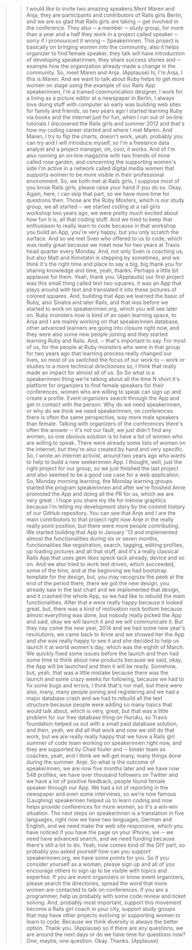 >> I would like to invite two amazing speakers.Ment Maren and Anja, they are participants and contributors of Rails girls Berlin, and we are so glad that Rails girls are taking ‑‑ get involved in the conference. They also ‑‑ a member ‑‑ study group, for more than a year and a half they work in a project called speaker ‑‑ sorry if I pronounced it wrong ‑‑ Speakerinnen. This project is basically on bringing women into the community, also it helps organizer to find female speaker, they talk will have introduction of developing speakerinnen, they share success stories and ‑‑ example how the organization already made a change in the community. So, meet Maren and Anja. (Applause) hi, I'm Anja, I this is Maren. And we want to talk about Ruby helps to get more women on stage using the example of our Rails App speakerinnen, I'm a trained communication designer, I work for a living as a picture editor at a newspaper in Berlin, I always love doing stuff with computer so early was building web sites for family and friends, so two years ago I started learning Ruby via books and the internet just for fun, when I run out of on‑line tutorials I discovered the Rails girls and summer 2012 and that's how my coding career started and where I met Maren. And
>> Maren, I try to flip the charts, doesn't work, yeah, probably you can try and I will introduce myself, so I'm a freelance data analyst and a project manager, oh, cool, it works. And of I'm also running an on‑line magazine with two friends of mine called rose garden, and concerning the supporting women's side I'm active in a network called digital media women that supports women to be more visible in their professional environment. So, we both met at Rails girls, I suppose most of you know Rails girls, please raise your hand if you do so. Okay. Again, here, I can skip that part, so we have more time for questions then. Those are the Ruby Mosters, which is our study group, we all started ‑‑ we started coding at a rail girls workshop two years ago, we were pretty much excited about how fun it is, all that coding stuff. And we tried to keep that enthusiasm to really learn to code because in that workshop you build an App, you're very happy, but you only scratch the surface. And so we met Sven who offered to us to code, which was really great because we meet now for two years at Travis head quarter every Monday. And, not only Sven is coaching us, but also Matt and Konstatin is stepping by sometimes, and we think it's the right time and place to say a big, big thank you for sharing knowledge and time, yeah, thanks. Perhaps a little bit applause for them. Yeah, thank you. (Applauds) our first project was this small thing called text two squares, it was an App that plays around with text and translated it into these pictures of colored squares. And, building that App we learned the basic of Ruby, also Sinatra and later Rails, and that was before we started to work on speakerinnen.org, which you will see later on. Ruby monsters now is kind of an open learning space, to Anja and I are mainly working on that speakerinnen database, other advanced learners are going into closure right now, and they were also some new people joining and they started learning Ruby and Rails. And, ‑‑ that's important to say. For most of us, for the people at Ruby monsters who were in that group for two years ago that learning process really changed our lives, so most of us switched the focus of our work to ‑‑ work or studies to a more technical directionses so, I think that really made an impact for almost all of us. So
>> So what is a speakerinnen thing we're talking about all the time N short it's platform for organizers to find female speakers for their conferences, women who are willing to speak can sign up and create a profile. Event organizers search through the App and get in contact with the person. Why do we need speakerinnen, or why do we think we need speakerinnen, on conferences there is often the same perspective, way more male speakers than female. Talking with organizers of the conferences there's often the answer ‑‑ it's not our fault, we just didn't find any women, so one obvious solution is to have a list of women who are willing to speak. There were already some lists of women on the internet, but they're also created by hand and very specific. So, I wrote an internet activist, around two years ago who wants to help to build a new seekerinnen App.  I thought, well, just the right project for our group, so we just finished the last project and also seemed to be a good use case for a web application. So, Monday morning learning, the Monday learning groups started the program speakerinnen and after we're finished Anne promoted the App and doing all the PR for us, which we are very great  .  I hope you share my life for inknow graphics because I'm telling my development story by the commit history of our GitHub repository. You can see that Anje and I are the main contributors to that project right now Anje in the really really point position, but there were more people contributing. We started building that App in January '13 and implemented almost the functionalities during six or seven months, functionalities like registration, search, tagging, editing profiles, up loading pictures and all that stuff, and it's a really classical Rails App that uses gem likes speck tack already, device and so on. And we also tried to work test driven, which succeeded, some of the time, and at the beginning we had bootstrap template for the design, but, you may recognize the peek at the end of the period there, there we got the new design, you already saw in the last chart and we implemented that design, and it crashed the whole App, so we had like to rebuild the main functionalities. After that e were really happy because it looked great, but, there was a kind of motivation rock bottom because almost everything was done, but nobody really picked the App and said, okay we will launch it and we will communicate it. But they nay come the new year, 2014 and we had some new year's resolutions, we came back to Anne and we showed her the App and she was really happy to see it and she decided to help us launch it at world women's day, which was the eighth of March. We quickly fixed some issues before the launch and then had some time to think about new products because we said, okay, the App will be launched and then it will be ready. Somehow, but, yeah, that was a little mistake because there was the launch and some crazy weeks for following, because we had to fix some bugs and errors, I think that's nor mall, but there were also, many, many people joining and registering and we had a major database crash and we had to rebuild all the text structure because people were adding so many topics that would talk about, which is very, great, but that was a little problem for our free database thing on Huruku, so Travis foundation helped us out with a small paid database solution, and then, yeah, we did all that work and now we still do that work, but we are really really happy that we have a Rails girl summer of code team working on speakerinnen right now, and they are supported by Chad fouler and ‑‑ kinder team as coaches, yeah, and I think we will get many, many things done during the summer.
>> Anje:  So what is the outcome of speakerinnen, we are now five months later and we have now 548 profiles, we have over thousand followers on Twitter and we have a lot of positive feedback, people found female speaker through our App. We had a lot of reporting in the newspaper and even some interviews, so we're now famous (Laughing) speakerinen helped us to learn coding and now helps provide conferences for more women, so it's a win‑win situation. The next steps on speakerinnen is a translation in five languages, right now we have two languages, German and English, and we need make the web site responsive, which you have noticed if you have the page on your iPhone, we ‑‑ we need have advanced search, and we need funding because there's still a lot to do.
>> Yeah, now comes kind of the DIY part, so probably you asked yourself how can you support speakerinnen.org, we have some points for you. So if you consider yourself as a woman, please sign up and all of you encourage others to sign up to be visible with topics and expertise. If you are event organizers or know event organizers, please search the directories, spread the word that more women are contacted to talk on conferences. If you are a programmer, help us probably with some code review and ticket solving. And, probably most important, support this movement become a Rails girl coach in your city, support study groups that may have other projects evolving or supporting women to learn to code. Because we think diversity is always the better option. Thank you. (Applause) so if there are any questions, we are around the next days or do we have time for questions now?
>> One, maybe, one question.
>> Okay. Thanks. (Applause)

